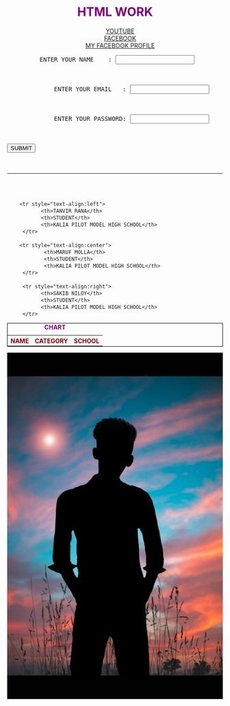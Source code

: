 


<head>
	<title><big>HTML BESIC</big></title>

<div style="text-align:center; color:white">

<h1 style="color:purple">
HTML WORK
</h1>

<ul>
      <li><a href="https://www.youtube.com">YOUTUBE</a></li>
      <li><a href="https://www.facebook.com">FACEBOOK</a></li>
      <li><a href="https://www.facebook.com/tanvir.rana.18488">MY FACEBOOK PROFILE</a></li>
</ul>

</div>


<div>
   <form>      
            <pre>
	     ENTER YOUR NAME    : <input type="text"/>
<br><br>
             ENTER YOUR EMAIL   : <input type="email"/>
<br><br>
             ENTER YOUR PASSWORD: <input type="text"/>
	     </pre>
             <br>                              <button type="submit">SUBMIT</button>
	   
   </form>
</div>

<br>
<br>
<hr>
<br>
<br>


<div>


   <table style="width:100%;border:1px solid black;color:maroon">
     <caption style="color:purple"><b>CHART</b></caption>
       <tr>
              <th>NAME</th>
              <th>CATEGORY</th>
               <th>SCHOOL</th>
       </tr>

        <tr style="text-align:left">
               <th>TANVIR RANA</th>
               <th>STUDENT</th>
               <th>KALIA PILOT MODEL HIGH SCHOOL</th>
         </tr>

        <tr style="text-align:center">
                <th>MARUF MOLLA</th>
                <th>STUDENT</th>
                <th>KALIA PILOT MODEL HIGH SCHOOL</th>
         </tr>

         <tr style="text-align:right">
               <th>SAKIB NILOY</th>
               <th>STUDENT</th>
               <th>KALIA PILOT MODEL HIGH SCHOOL</th>
         </tr>

 </table>

</div>

<img src="cad0acc2-c433-422b-9d5f-b37b1339d751.png"/>

